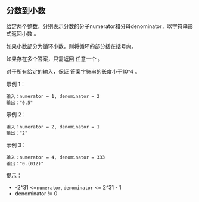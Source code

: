## 分数到小数

给定两个整数，分别表示分数的分子numerator和分母denominator，以字符串形式返回小数 。

如果小数部分为循环小数，则将循环的部分括在括号内。

如果存在多个答案，只需返回 任意一个 。

对于所有给定的输入，保证 答案字符串的长度小于10^4 。

示例 1：

```
输入：numerator = 1, denominator = 2
输出："0.5"
```

示例 2：

```
输入：numerator = 2, denominator = 1
输出："2"
```

示例 3：

```
输入：numerator = 4, denominator = 333
输出："0.(012)"
```

提示：

* -2^31 <=`numerator`, `denominator` <= 2^31 - 1
* denominator != 0